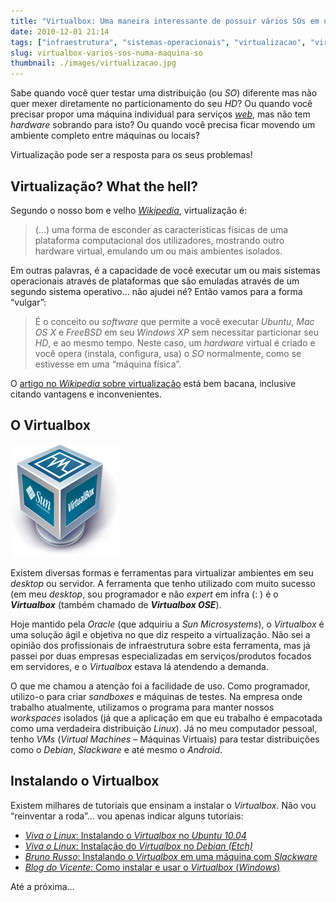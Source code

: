 ```yaml
---
title: "Virtualbox: Uma maneira interessante de possuir vários SOs em uma máquina só"
date: 2010-12-01 21:14
tags: ["infraestrutura", "sistemas-operacionais", "virtualizacao", "virtualbox"]
slug: virtualbox-varios-sos-numa-maquina-so
thumbnail: ./images/virtualizacao.jpg
---
```


Sabe quando você quer testar uma distribuição (ou _SO_) diferente mas não quer mexer diretamente no
particionamento do seu _HD_? Ou quando você precisar propor uma máquina
individual para serviços [_web_][web], mas não tem _hardware_ sobrando para
isto? Ou quando você precisa ficar movendo um ambiente completo entre
máquinas ou locais?

Virtualização pode ser a resposta para os seus problemas!

## Virtualização? What the hell?

Segundo o nosso bom e velho [_Wikipedia_][wikipedia], virtualização é:

> (…) uma forma de esconder as características físicas de uma plataforma
> computacional dos utilizadores, mostrando outro hardware virtual,
> emulando um ou mais ambientes isolados.

Em outras palavras, é a capacidade de você executar um ou mais sistemas
operacionais através de plataformas que são emuladas através de um
segundo sistema operativo… não ajudei né? Então vamos para a forma
“vulgar”:

> É o conceito ou _software_ que permite a você executar _Ubuntu_, _Mac OS
> X_ e _FreeBSD_ em seu _Windows XP_ sem necessitar particionar seu _HD_,
> e ao mesmo tempo. Neste caso, um _hardware_ virtual é criado e você
> opera (instala, configura, usa) o _SO_ normalmente, como se estivesse em
> uma “máquina física”.

O [artigo no _Wikipedia_ sobre virtualização][wikipedia] está bem
bacana, inclusive citando vantagens e inconvenientes.

## O Virtualbox

!["Logotipo do Virtualbox"](./images/virtualbox-logo.png "Logotipo do Virtualbox")

Existem diversas formas e ferramentas para virtualizar ambientes em seu _desktop_
ou servidor. A ferramenta que tenho utilizado com muito sucesso
(em meu _desktop_, sou programador e não _expert_ em infra (: ) é o
**_Virtualbox_** (também chamado de **_Virtualbox OSE_**).

Hoje mantido pela _Oracle_ (que adquiriu a _Sun Microsystems_), o
_Virtualbox_ é uma solução ágil e objetiva no que diz respeito a
virtualização. Não sei a opinião dos profissionais de infraestrutura
sobre esta ferramenta, mas já passei por duas empresas especializadas em
serviços/produtos focados em servidores, e o _Virtualbox_ estava lá
atendendo a demanda.

O que me chamou a atenção foi a facilidade de uso. Como programador,
utilizo-o para criar _sandboxes_ e máquinas de testes. Na empresa onde
trabalho atualmente, utilizamos o programa para manter nossos
_workspaces_ isolados (já que a aplicação em que eu trabalho é
empacotada como uma verdadeira distribuição _Linux_). Já no meu
computador pessoal, tenho _VMs_ (_Virtual Machines_ – Máquinas Virtuais)
para testar distribuições como o _Debian_, _Slackware_ e até mesmo o
_Android_.

## Instalando o Virtualbox

Existem milhares de tutoriais que ensinam a instalar o _Virtualbox_. Não
vou “reinventar a roda”… vou apenas indicar alguns tutoriais:

- [_Viva o Linux_: Instalando o _Virtualbox_ no _Ubuntu 10.04_][virtualbox_ubuntu]
- [_Viva o Linux_: Instalação do _Virtualbox_ no _Debian (Etch)_][virtualbox_debian]
- [_Bruno Russo_: Instalando o _Virtualbox_ em uma máquina com
  _Slackware_][virtualbox_slackware]
- [_Blog do Vicente_: Como instalar e usar o _Virtualbox_
  (_Windows_)][virtualbox_windows]

Até a próxima…

[web]: /tag/desenvolvimento-web.html "Leia mais sobre Web"
[wikipedia]: http://pt.wikipedia.org/wiki/Virtualiza%C3%A7%C3%A3o "Leia mais sobre Virtualização na Wikipedia"
[virtualbox_ubuntu]: http://www.vivaolinux.com.br/artigo/Instalando-o-VirtualBox-no-Ubuntu-10.04/ "Artigo de Leandro Bruno para o Viva o Linux sobre Virtualbox no Ubuntu-10.04"
[virtualbox_debian]: http://www.vivaolinux.com.br/dica/Instalacao-do-Virtualbox-no-Debian-Etch-4-Linux "Artigo de Ronnie Robson Campos para o Viva o Linux sobre o Virtualbox no Debian Etch"
[virtualbox_slackware]: http://www.brunorusso.eti.br/virtualizacao/instalando-o-virtualbox-em-uma-maquina-com-slackware/ "Um excelente post de Bruno Russo sobre Virtualbox em Slackware"
[virtualbox_windows]: http://blogdovicente.com/2009/03/04/como-instalar-e-usar-o-virtualbox/ "Post feito pelo Vicente sobre o Virtualbox no Windows"
